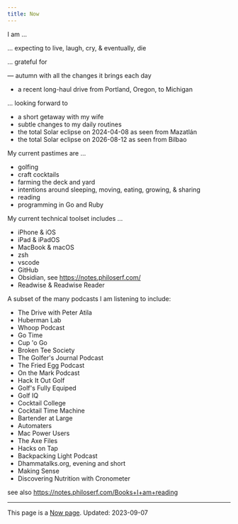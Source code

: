 ```yaml
---
title: Now
---
```


I am …

… expecting to live, laugh, cry, & eventually, die

… grateful for

— autumn with all the changes it brings each day
- a recent long-haul drive from Portland, Oregon, to Michigan

… looking forward to

- a short getaway with my wife
- subtle changes to my daily routines 
- the total Solar eclipse on 2024-04-08 as seen from Mazatlán
- the total Solar eclipse on 2026-08-12 as seen from Bilbao

My current pastimes are …

- golfing
- craft cocktails
- farming the deck and yard
- intentions around sleeping, moving, eating, growing, & sharing
- reading
- programming in Go and Ruby

My current technical toolset includes …

- iPhone & iOS
- iPad & iPadOS
- MacBook & macOS
- zsh
- vscode
- GitHub
- Obsidian, see <https://notes.philoserf.com/>
- Readwise & Readwise Reader

A subset of the many podcasts I am listening to include:

- The Drive with Peter Atila
- Huberman Lab
- Whoop Podcast
- Go Time
- Cup 'o Go
- Broken Tee Society
- The Golfer's Journal Podcast
- The Fried Egg Podcast
- On the Mark Podcast
- Hack It Out Golf
- Golf's Fully Equiped
- Golf IQ
- Cocktail College
- Cocktail Time Machine
- Bartender at Large
- Automaters
- Mac Power Users
- The Axe Files
- Hacks on Tap
- Backpacking Light Podcast
- Dhammatalks.org, evening and short
- Making Sense
- Discovering Nutrition with Cronometer

see also <https://notes.philoserf.com/Books+I+am+reading>

---

This page is a <a href="https://nownownow.com/about">Now page</a>.
Updated: 2023-09-07
